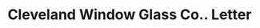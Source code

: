 ---
doi: 10.7916/D8TX4SG3
date_other: '1870'
date_other_textual: 1870-1879
form: correspondence
genre:
- Letters (correspondence)
name:
- Cleveland Window Glass Co.
object_in_context_url: https://biggert.cul.columbia.edu/items/view/ave_biggert_01280
subject_hierarchical_geographic:
- Cleveland, Ohio, United States
subject_name:
- Cleveland Window Glass Co.
title: Cleveland Window Glass Co.. Letter
sort_title: Cleveland Window Glass Co.. Letter
call_number: ave_biggert_01280
coordinates:
- 41.48222222222223,-81.66972222222223
pid: ave_biggert_01280
identifiers: ave_biggert_01280
thumbnail: https://derivativo-1.library.columbia.edu/iiif/2/ldpd:343099/full/!256,256/0/native.jpg
permalink: /biggert/ave_biggert_01280/
layout: iiif-image-page
---